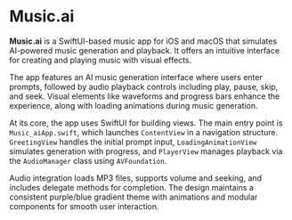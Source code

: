 # Music.ai

**Music.ai** is a SwiftUI-based music app for iOS and macOS that simulates AI-powered music generation and playback. It offers an intuitive interface for creating and playing music with visual effects.

The app features an AI music generation interface where users enter prompts, followed by audio playback controls including play, pause, skip, and seek. Visual elements like waveforms and progress bars enhance the experience, along with loading animations during music generation.

At its core, the app uses SwiftUI for building views. The main entry point is `Music_aiApp.swift`, which launches `ContentView` in a navigation structure. `GreetingView` handles the initial prompt input, `LoadingAnimationView` simulates generation with progress, and `PlayerView` manages playback via the `AudioManager` class using `AVFoundation`.

Audio integration loads MP3 files, supports volume and seeking, and includes delegate methods for completion. The design maintains a consistent purple/blue gradient theme with animations and modular components for smooth user interaction.